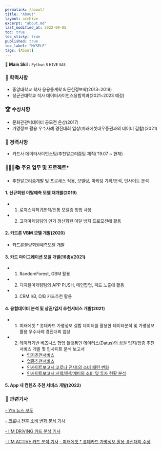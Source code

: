 ```yaml
---
permalink: /about/
title: "About"
layout: archive
excerpt: "about.md"
last_modified_at: 2022-09-05
toc: true
toc_sticky: true
published: true
toc_label: "MYSELF"
tags: [About]
---
```




**🏅 Main Skil** : `Python` `R` `HIVE` `SAS`
<br>

### 🏫 학력사항
- 중앙대학교 학사 응용통계학 & 문헌정보학(2013~2018)
- 성균관대학교 석사 데이터사이언스융합학과(2021~2023 예정)

### 🏆 수상사항
- 문화관광빅데이터 공모전 은상(2017)<br/>
- 가명정보 활용 우수사례 경진대회 입상(미래에셋대우증권과의 데이터 결합)(2021)

### 📝 경력사항
- 카드사 데이터사이언스팀/추천알고리즘팀 재직('19.07 ~ 현재)<br/>  

### 🏃🏻‍♀️📚  주요 업무 및 프로젝트*
- 추천알고리즘개발 및 프로세스 적용, 모델링, 마케팅 기획/분석, 인사이트 분석<br/>  
  
#### **1. 신규회원 이탈예측 모델 재개발(2019)**<br/>
- 1) 로지스틱회귀분석/전통 모델링 방법 사용<br/>
- 2) 고객마케팅팀의 만기 갱신회원 이탈 방지 프로모션에 활용<br/>

#### **2. 카드론 VBM 모델 개발(2020)<br/>**
 - 카드론불량회원예측모델 개발<br/> 

#### **3. 카드 마이그레이션 모델 개발(16종)(2021)**   <br/>
- 1) RandomForest, GBM 활용<br/>
- 2) 디지털마케팅팀의 APP PUSH, 메인팝업, 피드 노출에 활용<br/>
- 3) CRM I/B, O/B 카드추천 활용<br/>
#### **4. 융합데이터 분석 및 상권/입지 추천서비스 개발(2021)**   <br/>
- 1) 미래에셋 * 롯데카드 가명정보 결합 데이터를 활용한 데이터분석 및 가명정보 활용 우수사례 경진대회 입상
- 2) 데이터기반 비즈니스 협업 플랫폼인 데이터스(Datus)의 상권 입지/업종 추천 서비스 개발 및 인사이트 분석 보고서 
      - [입지추천서비스](https://datus.lottecard.co.kr/analysis/analysisProductView.lc?pdId=990000000000223&orderType=&orderSort=&searchCtgId=&searchCondition=&lastSearchType=&searchKeyword=&pageIndex=1)
      - [업종추천서비스](https://datus.lottecard.co.kr/analysis/analysisProductView.lc?pdId=990000000000221&orderType=&orderSort=&searchCtgId=&searchCondition=&lastSearchType=&searchKeyword=&pageIndex=1)
      - [인사이트보고서:코로나 전/후의 소비 패턴 변화](https://datus.lottecard.co.kr/analysis/insightReportView.lc?pdId=990000000000321&orderType=&orderSort=&searchCtgId=&searchCondition=&searchKeyword=&pageIndex=1)
      - [인사이트보고서:서학/동학개미의 소비 및 투자 현황 분석](https://datus.lottecard.co.kr/analysis/insightReportView.lc?pdId=990000000000323&orderType=&orderSort=&searchCtgId=&searchCondition=&searchKeyword=&pageIndex=1)

#### **5. App 내 컨텐츠 추천 서비스 개발(2022)**   <br/>


###  📌 관련기사
  
[- Ytn 뉴스 보도](https://tv.naver.com/v/13508131)

[- 코로나 전후 소비 변화 분석 기사](
https://www.mk.co.kr/news/economy/view/2020/04/423553/)

[- I'M DRIVING 카드 분석 기사](
http://www.hani.co.kr/arti/economy/economy_general/925122.html)

[- I'M ACTIVE 카드 분석 기사](http://www.munhwa.com/news/view.html?no=2020042801032605000004)
[- 미래에셋 * 롯데카드 가명정보 활용 경진대회 수상](https://www.seoulfn.com/news/articleView.html?idxno=438093)


